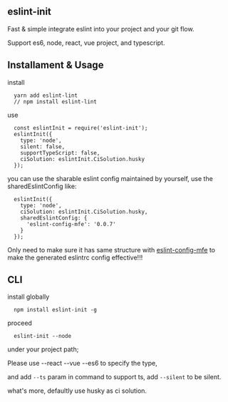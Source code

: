 ## eslint-init

Fast & simple integrate eslint into your project and your git flow.

Support es6, node, react, vue project, and typescript.

## Installament & Usage

install
``` 
  yarn add eslint-lint
  // npm install eslint-lint
```

use
```
  const eslintInit = require('eslint-init');
  eslintInit({
    type: 'node',
    silent: false,
    supportTypeScript: false,
    ciSolution: eslintInit.CiSolution.husky
  });
```

you can use the sharable eslint config maintained by yourself, use the sharedEslintConfig like: 

```
  eslintInit({
    type: 'node',
    ciSolution: eslintInit.CiSolution.husky,
    sharedEslintConfig: {
      'eslint-config-mfe': '0.0.7'
    }
  });
```

Only need to make sure it has same structure with [eslint-config-mfe](https://www.npmjs.com/package/eslint-config-mfe) to make the generated eslintrc config effective!!!

## CLI

install globally
```
  npm install eslint-init -g
```

proceed
```
  eslint-init --node
```
under your project path;

Please use --react --vue --es6 to specify the type,

and add `--ts` param in command to support ts, add `--silent` to be silent.

what's more, defaultly use husky as ci solution.
